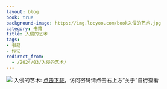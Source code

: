 ```yaml
---
layout: blog
book: true
background-image: https://img.locyoo.com/book入侵的艺术.jpg
category: 书籍
title: 入侵的艺术
tags:
- 书籍
- 传记
redirect_from:
  - /2024/03/入侵的艺术/
---
```

![](https://img.locyoo.com/book入侵的艺术.jpg)
入侵的艺术: <a name = "ref1" href="https://url18.ctfile.com/f/50983618-1350065636-4727b8?p=3619">点击下载</a>，访问密码请点击右上方“关于”自行查看